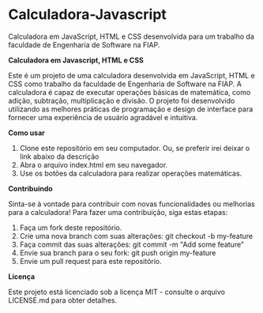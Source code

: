 # Calculadora-Javascript
Calculadora em JavaScript, HTML e CSS desenvolvida para um trabalho da faculdade de Engenharia de Software na FIAP.

**Calculadora em Javascript, HTML e CSS**

Este é um projeto de uma calculadora desenvolvida em JavaScript, HTML e CSS como trabalho da faculdade de Engenharia de Software na FIAP. A calculadora é capaz de executar operações básicas de matemática, como adição, subtração, multiplicação e divisão.
O projeto foi desenvolvido utilizando as melhores práticas de programação e design de interface para fornecer uma experiência de usuário agradável e intuitiva.

**Como usar**

1. Clone este repositório em seu computador. Ou, se preferir irei deixar o link abaixo da descrição
2. Abra o arquivo index.html em seu navegador.
3. Use os botões da calculadora para realizar operações matemáticas.

**Contribuindo**

Sinta-se à vontade para contribuir com novas funcionalidades ou melhorias para a calculadora! Para fazer uma contribuição, siga estas etapas:

1. Faça um fork deste repositório.
2. Crie uma nova branch com suas alterações: git checkout -b my-feature
3. Faça commit das suas alterações: git commit -m "Add some feature"
4. Envie sua branch para o seu fork: git push origin my-feature
5. Envie um pull request para este repositório.

**Licença**

Este projeto está licenciado sob a licença MIT - consulte o arquivo LICENSE.md para obter detalhes.

